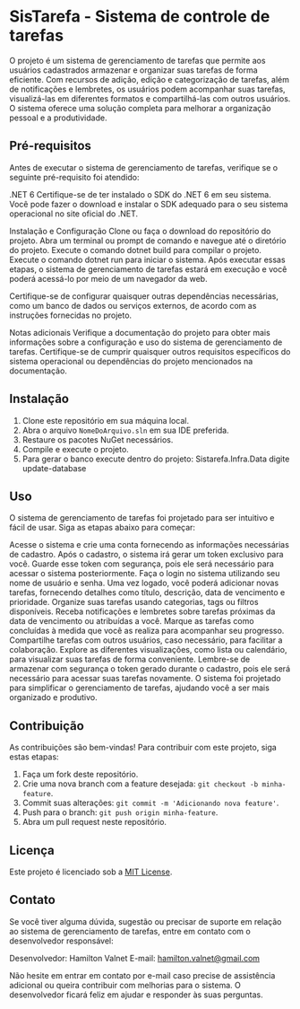 # SisTarefa - Sistema de controle de tarefas
 
O projeto é um sistema de gerenciamento de tarefas que permite aos usuários cadastrados armazenar e organizar suas tarefas de forma eficiente. Com recursos de adição, edição e categorização de tarefas, além de notificações e lembretes, os usuários podem acompanhar suas tarefas, visualizá-las em diferentes formatos e compartilhá-las com outros usuários. O sistema oferece uma solução completa para melhorar a organização pessoal e a produtividade.

## Pré-requisitos

Antes de executar o sistema de gerenciamento de tarefas, verifique se o seguinte pré-requisito foi atendido:

.NET 6
Certifique-se de ter instalado o SDK do .NET 6 em seu sistema. Você pode fazer o download e instalar o SDK adequado para o seu sistema operacional no site oficial do .NET.

Instalação e Configuração
Clone ou faça o download do repositório do projeto.
Abra um terminal ou prompt de comando e navegue até o diretório do projeto.
Execute o comando dotnet build para compilar o projeto.
Execute o comando dotnet run para iniciar o sistema.
Após executar essas etapas, o sistema de gerenciamento de tarefas estará em execução e você poderá acessá-lo por meio de um navegador da web.

Certifique-se de configurar quaisquer outras dependências necessárias, como um banco de dados ou serviços externos, de acordo com as instruções fornecidas no projeto.

Notas adicionais
Verifique a documentação do projeto para obter mais informações sobre a configuração e uso do sistema de gerenciamento de tarefas.
Certifique-se de cumprir quaisquer outros requisitos específicos do sistema operacional ou dependências do projeto mencionados na documentação.

## Instalação

1. Clone este repositório em sua máquina local.
2. Abra o arquivo `NomeDoArquivo.sln` em sua IDE preferida.
3. Restaure os pacotes NuGet necessários.
4. Compile e execute o projeto.
5. Para gerar o banco execute dentro do projeto: Sistarefa.Infra.Data digite update-database


## Uso
 O sistema de gerenciamento de tarefas foi projetado para ser intuitivo e fácil de usar. Siga as etapas abaixo para começar:

Acesse o sistema e crie uma conta fornecendo as informações necessárias de cadastro.
Após o cadastro, o sistema irá gerar um token exclusivo para você.
Guarde esse token com segurança, pois ele será necessário para acessar o sistema posteriormente.
Faça o login no sistema utilizando seu nome de usuário e senha.
Uma vez logado, você poderá adicionar novas tarefas, fornecendo detalhes como título, descrição, data de vencimento e prioridade.
Organize suas tarefas usando categorias, tags ou filtros disponíveis.
Receba notificações e lembretes sobre tarefas próximas da data de vencimento ou atribuídas a você.
Marque as tarefas como concluídas à medida que você as realiza para acompanhar seu progresso.
Compartilhe tarefas com outros usuários, caso necessário, para facilitar a colaboração.
Explore as diferentes visualizações, como lista ou calendário, para visualizar suas tarefas de forma conveniente.
Lembre-se de armazenar com segurança o token gerado durante o cadastro, pois ele será necessário para acessar suas tarefas novamente. O sistema foi projetado para simplificar o gerenciamento de tarefas, ajudando você a ser mais organizado e produtivo.

## Contribuição

As contribuições são bem-vindas! Para contribuir com este projeto, siga estas etapas:

1. Faça um fork deste repositório.
2. Crie uma nova branch com a feature desejada: `git checkout -b minha-feature`.
3. Commit suas alterações: `git commit -m 'Adicionando nova feature'`.
4. Push para o branch: `git push origin minha-feature`.
5. Abra um pull request neste repositório.

## Licença
 
Este projeto é licenciado sob a [MIT License](https://ingacode.com.br).

## Contato

Se você tiver alguma dúvida, sugestão ou precisar de suporte em relação ao sistema de gerenciamento de tarefas, entre em contato com o desenvolvedor responsável:

Desenvolvedor: Hamilton Valnet
E-mail: hamilton.valnet@gmail.com

Não hesite em entrar em contato por e-mail caso precise de assistência adicional ou queira contribuir com melhorias para o sistema. O desenvolvedor ficará feliz em ajudar e responder às suas perguntas.
